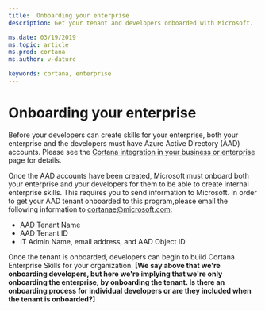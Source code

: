 ```yaml
---  
title:  Onboarding your enterprise
description: Get your tenant and developers onboarded with Microsoft.

ms.date: 03/19/2019
ms.topic: article
ms.prod: cortana
ms.author: v-daturc

keywords: cortana, enterprise
---
```


# Onboarding your enterprise

Before your developers can create skills for your enterprise, both your enterprise and the developers must have Azure Active Directory (AAD) accounts. Please see the [Cortana integration in your business or enterprise](https://docs.microsoft.com/en-us/windows/configuration/cortana-at-work/cortana-at-work-overview) page for details.

Once the AAD accounts have been created, Microsoft must onboard both your enterprise and your developers for them to be able to create internal enterprise skills. This requires you to send information to Microsoft. In order to get your AAD tenant onboarded to this program,please email the following information to cortanae@microsoft.com:

* AAD Tenant Name
* AAD Tenant ID
* IT Admin Name, email address, and AAD Object ID

Once the tenant is onboarded, developers can begin to build Cortana Enterprise Skills for your organization.  **[We say above that we're onboarding developers, but here we're implying that we're only onboarding the enterprise, by onboarding the tenant. Is there an onboarding process for individual developers or are they included when the tenant is onboarded?]**